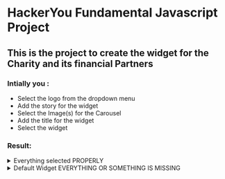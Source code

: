 # HackerYou Fundamental Javascript Project

## This is the project to create the widget for the Charity and its financial Partners

### Intially you :

- Select the logo from the dropdown menu
- Add the story for the widget
- Select the Image(s) for the Carousel
- Add the title for the widget
- Select the widget

### Result:

<details>
<summary>Everything selected PROPERLY</summary>
1. Logo Gets added.
2.  Story gets added.
3.  If single image is selected, Static image will be added. If multiple Images are selected, Carousel will be added.
4.  Title for the widget will be added.
5.  If *ONLY* Code or Website widget is selected, It adds single selected widget.
6.  If *BOTH* widgets are selected, It adds a toggle for the widgets.
</details>
<details>
<summary>Default Widget EVERYTHING OR SOMETHING IS MISSING</summary>
- Default Logo Gets added.
- Default Story gets added.
- Default no Carousel .gif Image will be selected.
- Default Title for the widget will be added.
- Default no Widget .gif Image will be selected.
</details>
